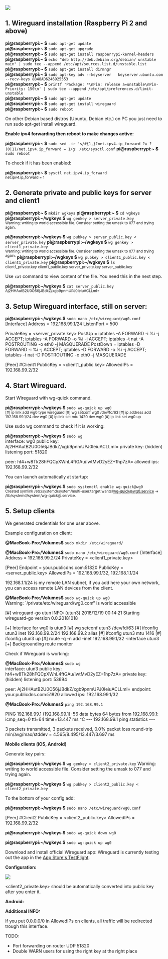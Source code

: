 
![](https://lh5.googleusercontent.com/o7TqWF6oMhFjabUwG0Z4eu0zpQVcfdE_17pOfh_r-E5DUMlFOSd4M2UnPtyVfEgXrq5ZpolauPsH0c-eS04zOvmC1oGBXBfI2BZWQCWqArVlZscg-_pyg8scj8BEDNe2ZOgKW_75)


## 1. Wireguard installation (Raspberry Pi 2 and above)

**pi@raspberrypi:~ $**  `sudo apt-get update`  
**pi@raspberrypi:~ $**  `sudo apt-get upgrade`  
**pi@raspberrypi:~ $**  `sudo apt-get install raspberrypi-kernel-headers`  
**pi@raspberrypi:~ $**  `echo "deb http://deb.debian.org/debian/ unstable main" | sudo tee --append /etc/apt/sources.list.d/unstable.list`  
**pi@raspberrypi:~ $**  `sudo apt-get install dirmngr`  
**pi@raspberrypi:~ $**  `sudo apt-key adv --keyserver   keyserver.ubuntu.com --recv-keys 8B48AD6246925553`  
**pi@raspberrypi:~ $**  `printf 'Package: *\nPin: release a=unstable\nPin-Priority: 150\n' | sudo tee --append /etc/apt/preferences.d/limit-unstable`  
**pi@raspberrypi:~ $** `sudo apt-get update`  
**pi@raspberrypi:~ $**  `sudo apt-get install wireguard`  
**pi@raspberrypi:~ $**  `sudo reboot`  

On other Debian based distros (Ubuntu, Debian etc.) on PC you just need to run sudo apt-get install wireguard.

**Enable ipv4 forwarding then reboot to make changes active:**

**pi@raspberrypi:~ $**  `sudo sed -ir 's/#{1,}?net.ipv4.ip_forward ?= ?(0|1)/net.ipv4.ip_forward = 1/g' /etc/sysctl.conf`
**pi@raspberrypi:~ $** `sudo reboot`

To check if it has been enabled:

**pi@raspberrypi:~ $**  `sysctl net.ipv4.ip_forward`  
<sup>net.ipv4.ip_forward = 1</sup>

  

## 2. Generate private and public keys for server and client1

  

**pi@raspberrypi:~ $**  `mkdir wgkeys`
**pi@raspberrypi:~ $** `cd wgkeys`
**pi@raspberrypi:~/wgkeys $** `wg genkey > server_private.key`  
<sup>Warning: writing to world accessible file.
Consider setting the umask to 077 and trying again.</sup>

**pi@raspberrypi:~/wgkeys $**  `wg pubkey > server_public.key < server_private.key`
**pi@raspberrypi:~/wgkeys $**  `wg genkey > client1_private.key`  
<sup>Warning: writing to world accessible file.
Consider setting the umask to 077 and trying again.</sup>
**pi@raspberrypi:~/wgkeys $** `wg pubkey > client1_public.key < client1_private.key`
**pi@raspberrypi:~/wgkeys $**  `ls`  
<sup>client1_private.key client1_public.key server_private.key server_public.key</sup>

Use `cat` command  to view content of the file. You need this in the next step.

**pi@raspberrypi:~/wgkeys $**  `cat server_public.key`  
<sup>Aj2HHAutB2U0O56jJBdkZ/xgb9pnmUPJ0IeiuACLLmI=</sup>

## 3. Setup Wireguard interface, still on server:

**pi@raspberrypi:~/wgkeys $**  `sudo nano /etc/wireguard/wg0.conf`  
[Interface]
Address = 192.168.99.1/24
ListenPort = 500

PrivateKey = <server_private.key>
PostUp = iptables -A FORWARD -i %i -j ACCEPT; iptables -A FORWARD -o %i -j ACCEPT; iptables -t nat -A POSTROUTING -o eth0 -j MASQUERADE
PostDown = iptables -D FORWARD -i %i -j ACCEPT; iptables -D FORWARD -o %i -j ACCEPT; iptables -t nat -D POSTROUTING -o eth0 -j MASQUERADE

[Peer]
#Client1
PublicKey = <client1_public.key>
AllowedIPs = 192.168.99.2/32


## 4. Start Wireguard.

Start Wireguard with wg-quick command.

**pi@raspberrypi:~/wgkeys $** `sudo wg-quick up wg0`  
<sup>[#] ip link add wg0 type wireguard
[#] wg setconf wg0 /dev/fd/63
[#] ip address add 192.168.99.1/24 dev wg0
[#] ip link set mtu 1420 dev wg0
[#] ip link set wg0 up</sup>

Use sudo wg command to check if it is working:

**pi@raspberrypi:~/wgkeys $**  `sudo wg`  
interface: wg0
public key: Aj2HHAutB2U0O56jJBdkZ/xgb9pnmUPJ0IeiuACLLmI=
private key: (hidden)
listening port: 51820

peer: ht4+w8Tk28hFQCpXWnL4ftGAu/IwtMvD2yEZ+1hp7zA=
allowed ips: 192.168.99.2/32

You can launch automatically at startup:

**pi@raspberrypi:~/wgkeys $** `sudo systemctl enable wg-quick@wg0`  
<sup>Created symlink /etc/systemd/system/multi-user.target.wants/wg-quick@wg0.service → /lib/systemd/system/wg-quick@.service.</sup>

## 5. Setup clients

We generated credentials for one user above.

Example configuration on client:

**@MacBook-Pro:/Volumes$** `sudo mkdir /etc/wireguard/`

**@MacBook-Pro:/Volumes$**  `sudo nano /etc/wireguard/wg0.conf`
[Interface]
Address = 192.168.99.2/24
PrivateKey = <client1_private.key>

[Peer]
Endpoint = your.publicdns.com:51820
PublicKey = <server_public.key>
AllowedIPs = 192.168.99.1/32, 192.168.1.1/24


192.168.1.1/24 is my remote LAN subnet, if you add here your own network, you can access remote LAN devices from the client.

**@MacBook-Pro:/Volumes$** `sudo wg-quick up wg0`  
Warning: `/private/etc/wireguard/wg0.conf' is world accessible

[#] wireguard-go utun
INFO: (utun3) 2018/12/19 00:14:21 Starting wireguard-go version 0.0.20181018

[+] Interface for wg0 is utun3
[#] wg setconf utun3 /dev/fd/63
[#] ifconfig utun3 inet 192.168.99.2/24 192.168.99.2 alias
[#] ifconfig utun3 mtu 1416
[#] ifconfig utun3 up
[#] route -q -n add -inet 192.168.99.1/32 -interface utun3
[+] Backgrounding route monitor

Check if Wireguard is working:

**@MacBook-Pro:/Volumes$** `sudo wg`  
interface: utun3
public key: ht4+w8Tk28hFQCpXWnL4ftGAu/IwtMvD2yEZ+1hp7zA=
private key: (hidden)
listening port: 53694

peer: Aj2HHAutB2U0O56jJBdkZ/xgb9pnmUPJ0IeiuACLLmI=
endpoint: your.publicdns.com:51820
allowed ips: 192.168.99.1/32

**@MacBook-Pro:/Volumes$**  `ping 192.168.99.1`

PING 192.168.99.1 (192.168.99.1): 56 data bytes
64 bytes from 192.168.99.1: icmp_seq=0 ttl=64 time=13.447 ms
^C
--- 192.168.99.1 ping statistics ---

3 packets transmitted, 3 packets received, 0.0% packet loss
round-trip min/avg/max/stddev = 4.565/8.495/13.447/3.697 ms


**Mobile clients (iOS, Android)**

Generate key pairs:

**pi@raspberrypi:~/wgkeys $** `wg genkey > client2_private.key`
Warning: writing to world accessible file.
Consider setting the umask to 077 and trying again.

**pi@raspberrypi:~/wgkeys $**  `wg pubkey > client2_public.key < client2_private.key`

To the bottom of your config add:

**pi@raspberrypi:~/wgkeys $**  `sudo nano /etc/wireguard/wg0.conf`

[Peer]
#Client2
PublicKey = <client2_public.key>
AllowedIPs = 192.168.99.2/32

**pi@raspberrypi:~/wgkeys $** `sudo wg-quick down wg0`

**pi@raspberrypi:~/wgkeys $** `sudo wg-quick up wg0`


Download and install official Wireguard app: Wireguard is currently testing out the app in the [App Store's TestFlight](https://testflight.apple.com/join/63I19SDT).

**Configuration:**

  

![](https://lh6.googleusercontent.com/x_TfFpJhLmxfaE7OddR47b8wJhFQz8WyCpmVB78gTH0mvXeNi9PVrXRmwRN2GkoS-sEPoHrmFsXhPFOOP9b15-tSDyXKCpOhqk16A-5CmEp1piy1b6DgpTaI9yu6cZOCTtyPle4l)

<client2_private.key> should be automatically converted into public key after you enter it.

**Android:**

  

**Additional INFO:**

If you put 0.0.0.0/0 in AllowedIPs on clients, all traffic will be redirected trough this interface.

  

TODO:

-   Port forwarding on router UDP 51820    
-   Double WARN users for using the right key at the right place
